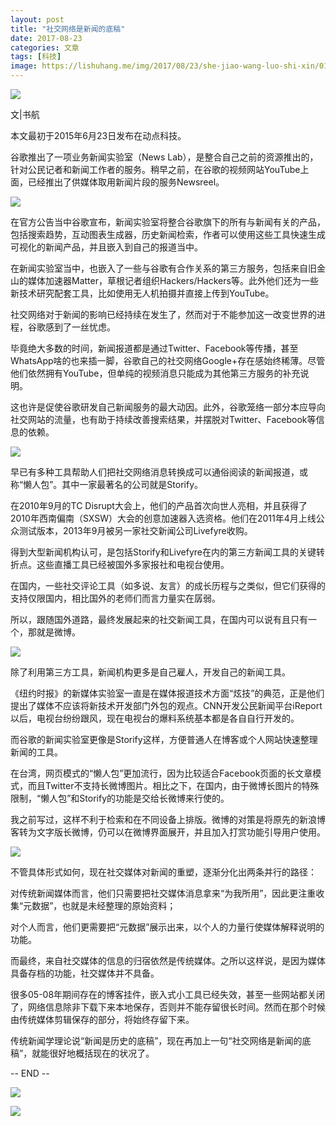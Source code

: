 ```yaml
---
layout: post
title: "社交网络是新闻的底稿"
date: 2017-08-23
categories: 文章
tags: [科技]
image: https://lishuhang.me/img/2017/08/23/she-jiao-wang-luo-shi-xin/01.png
---
```


![](https://mmbiz.qpic.cn/mmbiz_jpg/AdRKyBVLoHLrntsXaIjzM5wgtfvtmic1CseXPUxFLkAzHUG8toRibiacpXY3U1HxRTMQrh1ZIKlUVN0YGHmDWOJKw/0?wx_fmt=jpeg)

文|书航

本文最初于2015年6月23日发布在动点科技。

谷歌推出了一项业务新闻实验室（News Lab），是整合自己之前的资源推出的，针对公民记者和新闻工作者的服务。稍早之前，在谷歌的视频网站YouTube上面，已经推出了供媒体取用新闻片段的服务Newsreel。

![](https://lishuhang.me/img/2017/08/23/she-jiao-wang-luo-shi-xin/01.png)

在官方公告当中谷歌宣布，新闻实验室将整合谷歌旗下的所有与新闻有关的产品，包括搜索趋势，互动图表生成器，历史新闻检索，作者可以使用这些工具快速生成可视化的新闻产品，并且嵌入到自己的报道当中。

在新闻实验室当中，也嵌入了一些与谷歌有合作关系的第三方服务，包括来自旧金山的媒体加速器Matter，草根记者组织Hackers/Hackers等。此外他们还为一些新技术研究配套工具，比如使用无人机拍摄并直接上传到YouTube。

社交网络对于新闻的影响已经持续在发生了，然而对于不能参加这一改变世界的进程，谷歌感到了一丝忧虑。

毕竟绝大多数的时间，新闻报道都是通过Twitter、Facebook等传播，甚至WhatsApp啥的也来插一脚，谷歌自己的社交网络Google+存在感始终稀薄。尽管他们依然拥有YouTube，但单纯的视频消息只能成为其他第三方服务的补充说明。

这也许是促使谷歌研发自己新闻服务的最大动因。此外，谷歌笼络一部分本应导向社交网站的流量，也有助于持续改善搜索结果，并摆脱对Twitter、Facebook等信息的依赖。

![](https://lishuhang.me/img/2017/08/23/she-jiao-wang-luo-shi-xin/02.png)

早已有多种工具帮助人们把社交网络消息转换成可以通俗阅读的新闻报道，或称“懒人包”。其中一家最著名的公司就是Storify。

在2010年9月的TC Disrupt大会上，他们的产品首次向世人亮相，并且获得了2010年西南偏南（SXSW）大会的创意加速器入选资格。他们在2011年4月上线公众测试版本，2013年9月被另一家社交新闻公司Livefyre收购。

得到大型新闻机构认可，是包括Storify和Livefyre在内的第三方新闻工具的关键转折点。这些直播工具已经被国外多家报社和电视台使用。

在国内，一些社交评论工具（如多说、友言）的成长历程与之类似，但它们获得的支持仅限国内，相比国外的老师们而言力量实在孱弱。

所以，跟随国外道路，最终发展起来的社交新闻工具，在国内可以说有且只有一个，那就是微博。

![](https://lishuhang.me/img/2017/08/23/she-jiao-wang-luo-shi-xin/03.png)

除了利用第三方工具，新闻机构更多是自己雇人，开发自己的新闻工具。

《纽约时报》的新媒体实验室一直是在媒体报道技术方面“炫技”的典范，正是他们提出了媒体不应该将新技术开发部门外包的观点。CNN开发公民新闻平台iReport以后，电视台纷纷跟风，现在电视台的爆料系统基本都是各自自行开发的。

而谷歌的新闻实验室更像是Storify这样，方便普通人在博客或个人网站快速整理新闻的工具。

在台湾，网页模式的“懒人包”更加流行，因为比较适合Facebook页面的长文章模式，而且Twitter不支持长微博图片。相比之下，在国内，由于微博长图片的特殊限制，“懒人包”和Storify的功能是交给长微博来行使的。

我之前写过，这样不利于检索和在不同设备上排版。微博的对策是将原先的新浪博客转为文字版长微博，仍可以在微博界面展开，并且加入打赏功能引导用户使用。

![](https://lishuhang.me/img/2017/08/23/she-jiao-wang-luo-shi-xin/04.png)

不管具体形式如何，现在社交媒体对新闻的重塑，逐渐分化出两条并行的路径：

对传统新闻媒体而言，他们只需要把社交媒体消息拿来“为我所用”，因此更注重收集“元数据”，也就是未经整理的原始资料；

对个人而言，他们更需要把“元数据”展示出来，以个人的力量行使媒体解释说明的功能。

而最终，来自社交媒体的信息的归宿依然是传统媒体。之所以这样说，是因为媒体具备存档的功能，社交媒体并不具备。

很多05-08年期间存在的博客挂件，嵌入式小工具已经失效，甚至一些网站都关闭了，网络信息除非下载下来本地保存，否则并不能存留很长时间。然而在那个时候由传统媒体剪辑保存的部分，将始终存留下来。

传统新闻学理论说“新闻是历史的底稿”，现在再加上一句“社交网络是新闻的底稿”，就能很好地概括现在的状况了。

-- END --

![](https://lishuhang.me/img/2017/08/23/she-jiao-wang-luo-shi-xin/05.jpg)

![](https://lishuhang.me/img/2017/08/23/she-jiao-wang-luo-shi-xin/06.jpg)